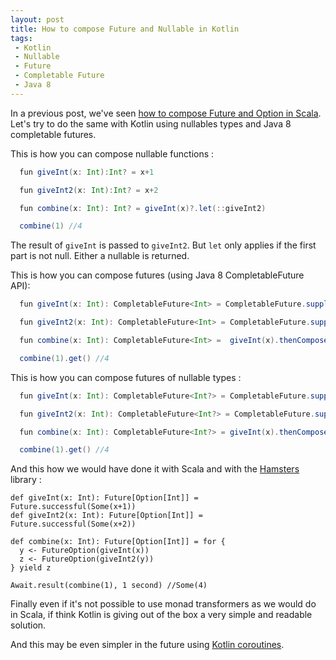 ```yaml
---
layout: post
title: How to compose Future and Nullable in Kotlin
tags:
 - Kotlin
 - Nullable
 - Future
 - Completable Future
 - Java 8
---
```


In a previous post, we've seen [how to compose Future and Option in Scala](http://loicdescotte.github.io/posts/scala-compose-option-future/). Let's try to do the same with Kotlin using nullables types and Java 8 completable futures.

This is how you can compose nullable functions :

```scala
  fun giveInt(x: Int):Int? = x+1

  fun giveInt2(x: Int):Int? = x+2

  fun combine(x: Int): Int? = giveInt(x)?.let(::giveInt2)

  combine(1) //4
```
The result of `giveInt` is passed to `giveInt2`. But `let` only applies if the first part is not null. Either a nullable is returned.


This is how you can compose futures (using Java 8 CompletableFuture API):

```scala
  fun giveInt(x: Int): CompletableFuture<Int> = CompletableFuture.supplyAsync({ x + 1 })

  fun giveInt2(x: Int): CompletableFuture<Int> = CompletableFuture.supplyAsync({ x + 2 })

  fun combine(x: Int): CompletableFuture<Int> =  giveInt(x).thenCompose(::giveInt2)

  combine(1).get() //4
```

This is how you can compose futures of nullable types :

```scala
  fun giveInt(x: Int): CompletableFuture<Int?> = CompletableFuture.supplyAsync({ x + 1 })

  fun giveInt2(x: Int): CompletableFuture<Int?> = CompletableFuture.supplyAsync({ x + 2 })

  fun combine(x: Int): CompletableFuture<Int?> = giveInt(x).thenCompose({ it?.let(::giveInt2) })

  combine(1).get() //4
```

And this how we would have done it with Scala and with the [Hamsters](https://github.com/scala-hamsters/hamsters) library : 

```
def giveInt(x: Int): Future[Option[Int]] = Future.successful(Some(x+1))
def giveInt2(x: Int): Future[Option[Int]] = Future.successful(Some(x+2))

def combine(x: Int): Future[Option[Int]] = for {
  y <- FutureOption(giveInt(x))
  z <- FutureOption(giveInt2(y))
} yield z

Await.result(combine(1), 1 second) //Some(4)
```

Finally even if it's not possible to use monad transformers as we would do in Scala, if think Kotlin is giving out of the box a very simple and readable solution.

And this may be even simpler in the future using [Kotlin coroutines](https://github.com/Kotlin/kotlin-coroutines).
